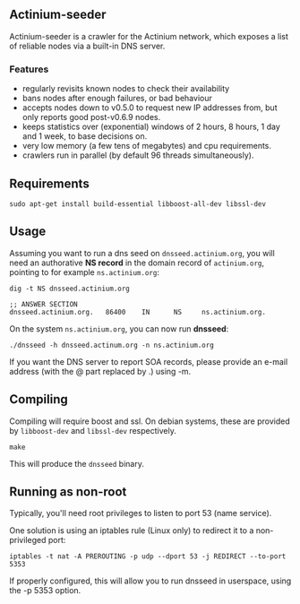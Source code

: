 ## Actinium-seeder


Actinium-seeder is a crawler for the Actinium network, which exposes a list
of reliable nodes via a built-in DNS server.

### Features

* regularly revisits known nodes to check their availability
* bans nodes after enough failures, or bad behaviour
* accepts nodes down to v0.5.0 to request new IP addresses from,
  but only reports good post-v0.6.9 nodes.
* keeps statistics over (exponential) windows of 2 hours, 8 hours,
  1 day and 1 week, to base decisions on.
* very low memory (a few tens of megabytes) and cpu requirements.
* crawlers run in parallel (by default 96 threads simultaneously).

## Requirements


`sudo apt-get install build-essential libboost-all-dev libssl-dev`

## Usage


Assuming you want to run a dns seed on `dnsseed.actinium.org`, you will
need an authorative **NS record** in the domain record of `actinium.org`, pointing
to for example `ns.actinium.org`:

`dig -t NS dnsseed.actinium.org`

```shell
;; ANSWER SECTION
dnsseed.actinium.org.   86400    IN      NS     ns.actinium.org.
```

On the system `ns.actinium.org`, you can now run **dnsseed**:

`./dnsseed -h dnsseed.actinum.org -n ns.actinium.org`

If you want the DNS server to report SOA records, please provide an
e-mail address (with the @ part replaced by .) using -m.

## Compiling

Compiling will require boost and ssl.  On debian systems, these are provided
by `libboost-dev` and `libssl-dev` respectively.

`make`

This will produce the `dnsseed` binary.


## Running as non-root

Typically, you'll need root privileges to listen to port 53 (name service).

One solution is using an iptables rule (Linux only) to redirect it to
a non-privileged port:

`iptables -t nat -A PREROUTING -p udp --dport 53 -j REDIRECT --to-port 5353`

If properly configured, this will allow you to run dnsseed in userspace, using
the -p 5353 option.
